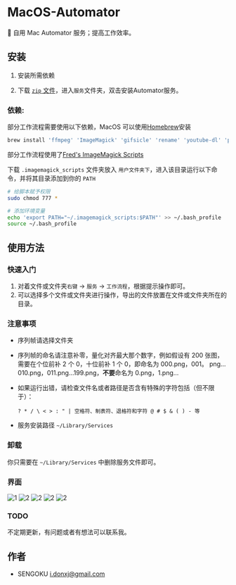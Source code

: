# MacOS-Automator
🚀 自用 Mac Automator 服务；提高工作效率。
## 安装
1. 安装所需依赖

2. 下载 [`zip` 文件](https://github.com/sengoku-f/MacOS-Automator/archive/master.zip)，进入`服务`文件夹，双击安装Automator服务。

### 依赖:

部分工作流程需要使用以下依赖，MacOS 可以使用[Homebrew](https://brew.sh/)安装
``` bash
brew install 'ffmpeg' 'ImageMagick' 'gifsicle' 'rename' 'youtube-dl' 'parallel' 'potrace' 'exiftool' 'p7zip' 'media-info'
```
部分工作流程使用了[Fred's ImageMagick Scripts](http://www.fmwconcepts.com/imagemagick/index.php)

下载 `.imagemagick_scripts` 文件夹放入 `用户文件夹下`，进入该目录运行以下命令，并将其目录添加到你的 `PATH`

``` bash
# 给脚本赋予权限
sudo chmod 777 *

# 添加环境变量
echo 'export PATH="~/.imagemagick_scripts:$PATH"' >> ~/.bash_profile
source ~/.bash_profile
```

## 使用方法

### 快速入门

1. 对着文件或文件夹`右键` → `服务` →  `工作流程`，根据提示操作即可。
2. 可以选择多个文件或文件夹进行操作，导出的文件放置在文件或文件夹所在的目录。

### 注意事项

- 序列帧请选择文件夹

- 序列帧的命名请注意补零，量化对齐最大那个数字，例如假设有 200 张图，需要在个位前补 2 个 0，十位前补 1 个 0，即命名为 000.png，001。 png…010.png，011.png…199.png，**不要**命名为 0.png，1.png…

- 如果运行出错，请检查文件名或者路径是否含有特殊的字符包括（但不限于）：

  ```
  ? * / \ < > : " | 空格符、制表符、退格符和字符 @ # $ & ( ) - 等
  ```
  
- 服务安装路径 `~/Library/Services`

### 卸载

你只需要在 `~/Library/Services` 中删除服务文件即可。

### 界面

<img src="https://wx2.sinaimg.cn/large/b85b28acgy1gbh36w85vkj20yy0u00vg.jpg" alt="1" style="zoom:100%;" />

<img src="https://wx3.sinaimg.cn/large/b85b28acgy1gbh36uy2iwj20u00u4jul.jpg" alt="2" style="zoom:100%;" />

<img src="https://wx2.sinaimg.cn/large/b85b28acgy1gbh36w7021j20u00ui775.jpg" alt="2" style="zoom:100%;" />

<img src="https://wx4.sinaimg.cn/large/b85b28acgy1gbh36vsfo7j20iw0samyg.jpg" alt="2" style="zoom:100%;" />

<img src="https://wx1.sinaimg.cn/large/b85b28acgy1gbh36vu5pcj20iw0sat9x.jpg" alt="2" style="zoom:100%;" />

### TODO

不定期更新，有问题或者有想法可以联系我。

## 作者
* SENGOKU i.donxj@gmail.com